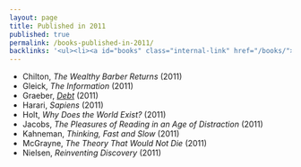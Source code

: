 ```yaml
---
layout: page
title: Published in 2011
published: true
permalink: /books-published-in-2011/
backlinks: '<ul><li><a id="books" class="internal-link" href="/books/">Books</a></li></ul>'
---
```


* Chilton, _The Wealthy Barber Returns_ (2011) 
* Gleick, _The Information_ (2011) 
* Graeber, _<a id="graeber-debt" class="internal-link" href="/graeber-debt/">Debt</a>_ (2011) 
* Harari, _Sapiens_ (2011) 
* Holt, _Why Does the World Exist?_ (2011) 
* Jacobs, _The Pleasures of Reading in an Age of Distraction_ (2011) 
* Kahneman, _Thinking, Fast and Slow_ (2011) 
* McGrayne, _The Theory That Would Not Die_ (2011) 
* Nielsen, _Reinventing Discovery_ (2011) 
